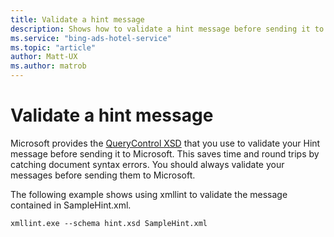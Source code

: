```yaml
---
title: Validate a hint message
description: Shows how to validate a hint message before sending it to Microsoft Advertising.
ms.service: "bing-ads-hotel-service"
ms.topic: "article"
author: Matt-UX
ms.author: matrob
---
```


# Validate a hint message

Microsoft provides the [QueryControl XSD](https://bhacstatic.blob.core.windows.net/schemas/hint.xsd) that you use to validate your Hint message before sending it to Microsoft. This saves time and round trips by catching document syntax errors. You should always validate your messages before sending them to Microsoft.

The following example shows using xmllint to validate the message contained in SampleHint.xml.

```
xmllint.exe --schema hint.xsd SampleHint.xml
```

